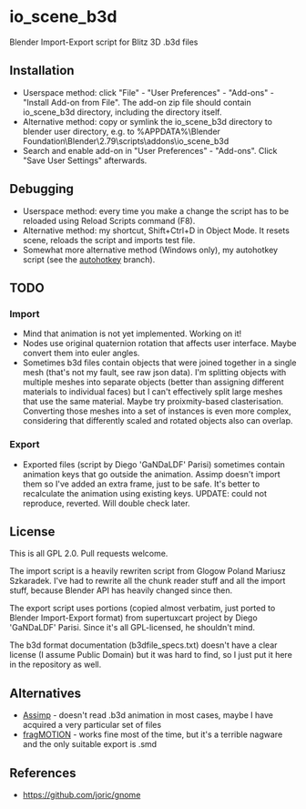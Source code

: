 # io_scene_b3d

Blender Import-Export script for Blitz 3D .b3d files

## Installation

* Userspace method: click "File" - "User Preferences" - "Add-ons" - "Install Add-on from File".
The add-on zip file should contain io_scene_b3d directory, including the directory itself.
* Alternative method: copy or symlink the io_scene_b3d directory to blender user directory, e.g. to
%APPDATA%\Blender Foundation\Blender\2.79\scripts\addons\io_scene_b3d
* Search and enable add-on in "User Preferences" - "Add-ons". Click "Save User Settings" afterwards.

## Debugging

* Userspace method: every time you make a change the script has to be reloaded using Reload Scripts command (F8).
* Alternative method: my shortcut, Shift+Ctrl+D in Object Mode. It resets scene, reloads the script and imports test file.
* Somewhat more alternative method (Windows only), my autohotkey script (see the [autohotkey](https://github.com/joric/io_scene_b3d/tree/autohotkey) branch).

## TODO

### Import

* Mind that animation is not yet implemented. Working on it!
* Nodes use original quaternion rotation that affects user interface.
Maybe convert them into euler angles.
* Sometimes b3d files contain objects that were joined together in a single mesh
(that's not my fault, see raw json data).
I'm splitting objects with multiple meshes into separate objects
(better than assigning different materials to individual faces)
but I can't effectively split large meshes that use the same material.
Maybe try proixmity-based clasterisation. Converting those meshes into
a set of instances is even more complex, considering that differently
scaled and rotated objects also can overlap.

### Export

* Exported files (script by Diego 'GaNDaLDF' Parisi) sometimes contain animation keys
that go outside the animation. Assimp doesn't import them so I've added an extra frame, just to be safe.
It's better to recalculate the animation using existing keys.
UPDATE: could not reproduce, reverted. Will double check later.

## License

This is all GPL 2.0. Pull requests welcome.

The import script is a heavily rewriten script from Glogow Poland Mariusz Szkaradek.
I've had to rewrite all the chunk reader stuff and all the import stuff, because Blender API
has heavily changed since then.

The export script uses portions (copied almost verbatim, just ported to Blender Import-Export format)
from supertuxcart project by Diego 'GaNDaLDF' Parisi. Since it's all GPL-licensed, he shouldn't mind.

The b3d format documentation (b3dfile_specs.txt) doesn't have a clear license (I assume Public Domain)
but it was hard to find, so I just put it here in the repository as well.

## Alternatives

* [Assimp](http://assimp.sourceforge.net/) - doesn't read .b3d animation in most cases, maybe I have acquired a very particular set of files
* [fragMOTION](http://www.fragmosoft.com/) - works fine most of the time, but it's a terrible nagware and the only suitable export is .smd

## References

* https://github.com/joric/gnome

